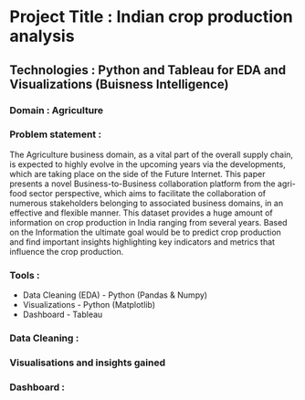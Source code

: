 # Project Title :  Indian crop production analysis

## Technologies : Python and Tableau for EDA and Visualizations (Buisness Intelligence)

### Domain : Agriculture

### Problem statement : 

The Agriculture business domain, as a vital part of the overall supply chain, is expected
to highly evolve in the upcoming years via the developments, which are taking place on
the side of the Future Internet. This paper presents a novel Business-to-Business
collaboration platform from the agri-food sector perspective, which aims to facilitate the
collaboration of numerous stakeholders belonging to associated business domains, in an
effective and flexible manner.
This dataset provides a huge amount of information on crop production in India ranging
from several years. Based on the Information the ultimate goal would be to predict crop
production and find important insights highlighting key indicators and metrics that
influence the crop production.

### Tools :

- Data Cleaning (EDA) - Python (Pandas & Numpy)
- Visualizations - Python (Matplotlib)
- Dashboard - Tableau

### Data Cleaning :


### Visualisations and insights gained 


### Dashboard :



